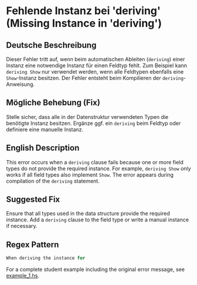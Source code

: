 # Fehlende Instanz bei 'deriving' (Missing Instance in 'deriving')

## Deutsche Beschreibung
Dieser Fehler tritt auf, wenn beim automatischen Ableiten (`deriving`) einer Instanz eine notwendige Instanz für einen Feldtyp fehlt. Zum Beispiel kann `deriving Show` nur verwendet werden, wenn alle Feldtypen ebenfalls eine `Show`-Instanz besitzen. Der Fehler entsteht beim Kompilieren der `deriving`-Anweisung.

## Mögliche Behebung (Fix)
Stelle sicher, dass alle in der Datenstruktur verwendeten Typen die benötigte Instanz besitzen. Ergänze ggf. ein `deriving` beim Feldtyp oder definiere eine manuelle Instanz.

## English Description
This error occurs when a `deriving` clause fails because one or more field types do not provide the required instance. For example, `deriving Show` only works if all field types also implement `Show`. The error appears during compilation of the `deriving` statement.

## Suggested Fix
Ensure that all types used in the data structure provide the required instance. Add a `deriving` clause to the field type or write a manual instance if necessary.


## Regex Pattern
```python
When deriving the instance for
```

For a complete student example including the original error message, see [example_1.hs](./example_1.hs).
